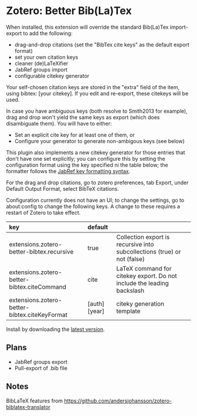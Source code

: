 # Zotero: Better Bib(La)Tex

When installed, this extension will override the standard Bib(La)Tex import-export to add the following:

* drag-and-drop citations (set the "BibTex cite keys" as the default export format)
* set your own citation keys
* cleaner (de)LaTeXifier
* JabRef groups import
* configurable citekey generator

Your self-chosen citation keys are stored in the "extra" field of the item, using bibtex: [your citekey]. If you edit
and re-export, these citekeys will be used.

In case you have ambiguous keys (both resolve to Smith2013 for example), drag and drop won't yield the same keys
as export (which does disambiguate them). You will have to either:
* Set an explicit cite key for at least one of them, or
* Configure your generator to generate non-ambigous keys (see below)

This plugin also implements a new citekey generator for those entries that don't have one set explicitly; you can
configure this by setting the configuration format using the key specified ni the table below; the formatter follows the
[JabRef key formatting syntax](http://jabref.sourceforge.net/help/LabelPatterns.php).

For the drag and drop citations, go to zotero preferences, tab Export, under Default Output Format, select BibTeX
citations.

Configuration currently does not have an UI; to change the settings, go to about:config to change the following keys.
A change to these requires a restart of Zotero to take effect.

| key                                         | default         |                                                                           |
|:------------------------------------------- |:--------------- |:------------------------------------------------------------------------- |
extensions.zotero-better-bibtex.recursive     | true            | Collection export is recursive into subcollections (true) or not (false)  |
extensions.zotero-better-bibtex.citeCommand   | cite            | LaTeX command for citekey export. Do not include the leading backslash    |
extensions.zotero-better-bibtex.citeKeyFormat | \[auth]\[year]  | citeky generation template                                                |

Install by downloading the [latest version](https://raw.github.com/friflaj/zotero-better-bibtex/master/zotero-better-bibtex-0.0.39.xpi).

## Plans

* JabRef groups export
* Pull-export of .bib file

## Notes

BibLaTeX features from https://github.com/andersjohansson/zotero-biblatex-translator
